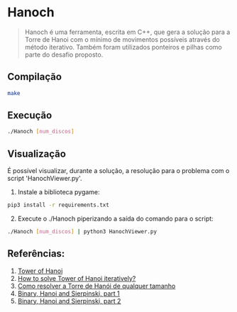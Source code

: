 # Hanoch
> Hanoch é uma ferramenta, escrita em C++, que gera a solução para a Torre de Hanoi com o mínimo de movimentos possíveis através do método iterativo. Também foram utilizados ponteiros e pilhas como parte do desafio proposto.
  
## Compilação
```bash
make
```
  
## Execução
```bash
./Hanoch [num_discos]
```

## Visualização  
É possível visualizar, durante a solução, a resolução para o problema com o script 'HanochViewer.py'.
  
1. Instale a biblioteca pygame:
```bash
pip3 install -r requirements.txt
```
2. Execute o ./Hanoch piperizando a saída do comando para o script:
```bash
./Hanoch [num_discos] | python3 HanochViewer.py
```

## Referências:  
1. [Tower of Hanoi](https://en.wikipedia.org/wiki/Tower_of_Hanoi)
2. [How to solve Tower of Hanoi iteratively?](https://cs.stackexchange.com/questions/96624/how-to-solve-tower-of-hanoi-iteratively)
3. [Como resolver a Torre de Hanói de qualquer tamanho](https://www.youtube.com/watch?v=GUjr_qLXf-k)
4. [Binary, Hanoi and Sierpinski, part 1](https://www.youtube.com/watch?v=2SUvWfNJSsM)
5. [Binary, Hanoi and Sierpinski, part 2](https://www.youtube.com/watch?v=bdMfjfT0lKk)

